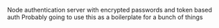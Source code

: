 Node authentication server with encrypted passwords and token based auth
Probably going to use this as a boilerplate for a bunch of things